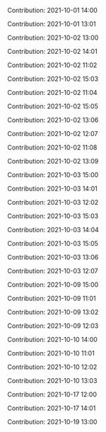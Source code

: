 Contribution: 2021-10-01 14:00

Contribution: 2021-10-01 13:01

Contribution: 2021-10-02 13:00

Contribution: 2021-10-02 14:01

Contribution: 2021-10-02 11:02

Contribution: 2021-10-02 15:03

Contribution: 2021-10-02 11:04

Contribution: 2021-10-02 15:05

Contribution: 2021-10-02 13:06

Contribution: 2021-10-02 12:07

Contribution: 2021-10-02 11:08

Contribution: 2021-10-02 13:09

Contribution: 2021-10-03 15:00

Contribution: 2021-10-03 14:01

Contribution: 2021-10-03 12:02

Contribution: 2021-10-03 15:03

Contribution: 2021-10-03 14:04

Contribution: 2021-10-03 15:05

Contribution: 2021-10-03 13:06

Contribution: 2021-10-03 12:07

Contribution: 2021-10-09 15:00

Contribution: 2021-10-09 11:01

Contribution: 2021-10-09 13:02

Contribution: 2021-10-09 12:03

Contribution: 2021-10-10 14:00

Contribution: 2021-10-10 11:01

Contribution: 2021-10-10 12:02

Contribution: 2021-10-10 13:03

Contribution: 2021-10-17 12:00

Contribution: 2021-10-17 14:01

Contribution: 2021-10-19 13:00

